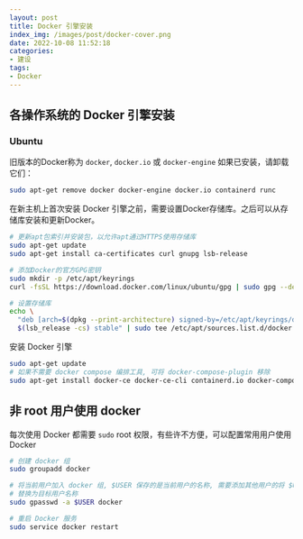 ```yaml
---
layout: post
title: Docker 引擎安装
index_img: /images/post/docker-cover.png
date: 2022-10-08 11:52:18
categories:
- 建设
tags: 
- Docker
---
```


## 各操作系统的 Docker 引擎安装

### Ubuntu

旧版本的Docker称为 `docker`, `docker.io` 或 `docker-engine` 如果已安装，请卸载它们：

```bash
sudo apt-get remove docker docker-engine docker.io containerd runc
```

在新主机上首次安装 Docker 引擎之前，需要设置Docker存储库。之后可以从存储库安装和更新Docker。
```bash
# 更新apt包索引并安装包，以允许apt通过HTTPS使用存储库
sudo apt-get update
sudo apt-get install ca-certificates curl gnupg lsb-release 
```

```bash
# 添加Docker的官方GPG密钥
sudo mkdir -p /etc/apt/keyrings
curl -fsSL https://download.docker.com/linux/ubuntu/gpg | sudo gpg --dearmor -o /etc/apt/keyrings/docker.gpg
```

```bash
# 设置存储库
echo \
  "deb [arch=$(dpkg --print-architecture) signed-by=/etc/apt/keyrings/docker.gpg] https://download.docker.com/linux/ubuntu \
  $(lsb_release -cs) stable" | sudo tee /etc/apt/sources.list.d/docker.list > /dev/null
```

安装 Docker 引擎
```bash
sudo apt-get update
# 如果不需要 docker compose 编排工具, 可将 docker-compose-plugin 移除
sudo apt-get install docker-ce docker-ce-cli containerd.io docker-compose-plugin
```

## 非 root 用户使用 docker 

每次使用 Docker 都需要 `sudo` root 权限，有些许不方便，可以配置常用用户使用 Docker

```bash
# 创建 docker 组
sudo groupadd docker

# 将当前用户加入 docker 组, $USER 保存的是当前用户的名称, 需要添加其他用户的将 $USER 
# 替换为目标用户名称
sudo gpasswd -a $USER docker

# 重启 Docker 服务
sudo service docker restart
```